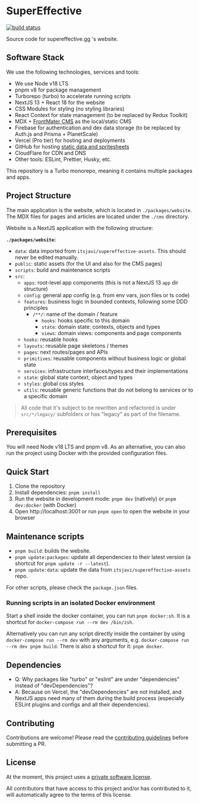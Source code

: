 # SuperEffective

<p>
  <a href="https://github.com/itsjavi/supereffective/actions/workflows/check-code-quality.yml"><img src="https://github.com/itsjavi/supereffective/actions/workflows/check-code-quality.yml/badge.svg?branch=main" alt="build status"></a>
</p>

Source code for supereffective.gg 's website.

## Software Stack

We use the following technologies, services and tools:

- We use Node v18 LTS
- pnpm v8 for package management
- Turborepo (turbo) to accelerate running scripts
- NextJS 13 + React 18 for the website
- CSS Modules for styling (no styling libraries)
- React Context for state management (to be replaced by Redux Toolkit)
- MDX + [FrontMater CMS](https://frontmatter.codes/) as the local/static CMS
- Firebase for authentication and dex data storage (to be replaced by Auth.js and Prisma + PlanetScale)
- Vercel (Pro tier) for hosting and deployments
- GitHub for hosting [static data and spritesheets](https://github.com/itsjavi/supereffective-assets)
- CloudFlare for CDN and DNS
- Other tools: ESLint, Prettier, Husky, etc.

This repository is a Turbo monorepo, meaning it contains multiple packages and apps.

## Project Structure

The main application is the website, which is located in `./packages/website`.
The MDX files for pages and articles are located under the `./cms` directory.

Website is a NextJS application with the following structure:

**`./packages/website`:**

- `data`: data imported from `itsjavi/supereffective-assets`. This should never be edited manually.
- `public`: static assets (for the UI and also for the CMS pages)
- `scripts`: build and maintenance scripts
- `src`:
  - `apps`: root-level app components (this is not a NextJS 13 `app` dir structure)
  - `config`: general app config (e.g. from env vars, json files or ts code)
  - `features`: business logic in bounded contexts, following some DDD principles
    - `/**/`: name of the domain / feature
      - `hooks`: hooks specific to this domain
      - `state`: domain state: contexts, objects and types
      - `views`: domain views: components and page components
  - `hooks`: reusable hooks
  - `layouts`: reusable page skeletons / themes
  - `pages`: next routes/pages and APIs
  - `primitives`: reusable components without business logic or global state
  - `services`: infrastructure interfaces/types and their implementations
  - `state`: global state context, object and types
  - `styles`: global css styles
  - `utils`: reusable generic functions that do not belong to services or to a specific domain

> All code that it's subject to be rewritten and refactored is under `src/*/legacy/` subfolders or has
> "legacy" as part of the filename.

## Prerequisites

You will need Node v18 LTS and pnpm v8.
As an alternative, you can also run the project using Docker with the provided configuration files.

## Quick Start

1. Clone the repository
2. Install dependencies: `pnpm install`
3. Run the website in development mode: `pnpm dev` (natively) or `pnpm dev:docker` (with Docker)
4. Open http://localhost:3001 or run `pnpm open` to open the website in your browser

## Maintenance scripts

- `pnpm build`: builds the website.
- `pnpm update:packages`: update all dependencies to their latest version (a shortcut for `pnpm update -r --latest`).
- `pnpm update:data`: update the data from `itsjavi/supereffective-assets` repo.

For other scripts, please check the `package.json` files.

### Running scripts in an isolated Docker environment

Start a shell inside the docker container, you can run `pnpm docker:sh`.
It is a shortcut for `docker-compose run --rm dev /bin/zsh`.

Alternatively you can run any script directly inside the container by using `docker-compose run --rm dev`
with any arguments, e.g. `docker-compose run --rm dev pnpm build`.
There is also a shortcut for it: `pnpm docker`.

## Dependencies

- Q: Why packages like "turbo" or "eslint" are under "dependencies" instead of "devDependencies"?
- A: Because on Vercel, the "devDependencies" are not installed, and NextJS apps need many of them during the build
  process (especially ESLint plugins and configs and all their dependencies).

## Contributing

Contributions are welcome! Please read the [contributing guidelines](./CONTRIBUTING.md) before submitting a PR.

## License

At the moment, this project uses a [private software license](./LICENSE.md).

All contributors that have access to this project and/or has contributed to it,
will automatically agree to the terms of this license.
